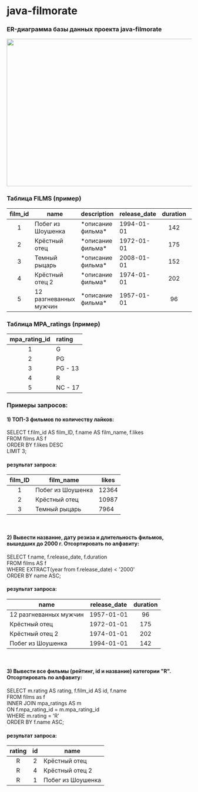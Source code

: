 # java-filmorate

### ER-диаграмма базы данных проекта java-filmorate

<img height="400" src="C:\Users\samus\development\java\java-filmorate\src\main\resources\static\small.jpg" width="550"/>

### Таблица FILMS (пример)

|  film_id  | name                   | description        | release_date |  duration  |  likes  | genre   |  mpa_rating_id  |  rate  |
|:---------:|------------------------|--------------------|--------------|:----------:|:-------:|---------|:---------------:|:------:|
|     1     | Побег из Шоушенка      | \*описание фильма* | 1994-01-01   |    142     |  12364  | триллер |        4        |   9    |
|     2     | Крёстный отец          | \*описание фильма* | 1972-01-01   |    175     |  10987  | боевик  |        4        |   8    |
|     3     | Темный рыцарь          | \*описание фильма* | 2008-01-01   |    152     |  7964   | боевик  |        3        |   7    |
|     4     | Крёстный отец 2        | \*описание фильма* | 1974-01-01   |    202     |  7198   | боевик  |        4        |   6    |
|     5     | 12 рaзгневанных мужчин | \*описание фильма* | 1957-01-01   |     96     |  6547   | триллер |        5        |   5    |

### Таблица MPA_ratings (пример)

|  mpa_rating_id  | rating   |
|:---------------:|:---------|
|        1        | G        |
|        2        | PG       |
|        3        | PG - 13  |
|        4        | R        |
|        5        | NC - 17  |

### Примеры запросов:

#### 1) ТОП-3 фильмов по количеству лайков:

SELECT f.film_id AS film_ID, f.name AS film_name, f.likes <br />
FROM films AS f <br />
ORDER BY f.likes DESC <br />
LIMIT 3; <br />

#### результат запроса:

|  film_ID  | film_name         | likes |
|:---------:|-------------------|-------|
|     1     | Побег из Шоушенка | 12364 |
|     2     | Крёстный отец     | 10987 |
|     3     | Темный рыцарь     | 7964  |

<br />

#### 2) Вывести название, дату резиза и длительность фильмов, вышедших до 2000 г. Отсортировать по алфавиту:

SELECT f.name, f.release_date, f.duration <br />
FROM films AS f <br />
WHERE EXTRACT(year from f.release_date) < '2000' <br />
ORDER BY name ASC; <br />

#### результат запроса:

| name                   |  release_date  |  duration  |
|------------------------|:--------------:|:----------:|
| 12 рaзгневанных мужчин |   1957-01-01   |     96     |
| Крёстный отец          |   1972-01-01   |    175     |
| Крёстный отец 2        |   1974-01-01   |    202     |
| Побег из Шоушенка      |   1994-01-01   |    142     |

<br />

#### 3) Вывести все фильмы (рейтинг, id и название) категории "R". Отсортировать по алфавиту:

SELECT m.rating AS rating, f.film_id AS id, f.name <br />
FROM films as f <br />
INNER JOIN mpa_ratings AS m <br />
ON f.mpa_rating_id = m.mpa_rating_id <br />
WHERE m.rating = 'R' <br />
ORDER BY f.name ASC;

#### результат запроса:

|  rating  |  id   | name                   |
|:--------:|:-----:|------------------------|
|    R     |   2   | Крёстный отец          |
|    R     |   4   | Крёстный отец 2        |
|    R     |   1   | Побег из Шоушенка      |
